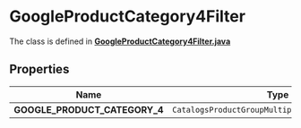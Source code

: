 

# GoogleProductCategory4Filter

The class is defined in **[GoogleProductCategory4Filter.java](../../src/main/java/org/openapitools/model/GoogleProductCategory4Filter.java)**

## Properties

Name | Type | Description | Notes
------------ | ------------- | ------------- | -------------
**GOOGLE_PRODUCT_CATEGORY_4** | `CatalogsProductGroupMultipleStringListCriteria` |  | 



